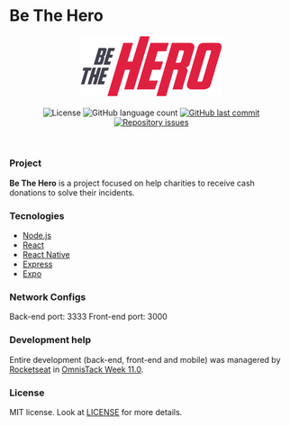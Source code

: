 # Be The Hero

<h4 align="center">
    <img src="./frontend/src/assets/logo.svg" width="250px" /><br>
</h4>
<p align="center">
    <img alt="License" src="https://img.shields.io/badge/license-MIT-brightgreen">
    <img alt="GitHub language count" src="https://img.shields.io/github/languages/count/EffectRenan/be-the-hero">
     <a href="https://github.com/EffectRenan/be-the-hero/commits/master">
        <img alt="GitHub last commit" src="https://img.shields.io/github/last-commit/EffectRenan/be-the-hero">
    </a>
    <a href="https://github.com/Rocketseat/semana-omnistack-10/issues">
        <img alt="Repository issues" src="https://img.shields.io/github/issues/EffectRenan/be-the-hero">
    </a>
</p>

<br>


### Project

**Be The Hero** is a project focused on help charities to receive cash donations to solve their incidents.


### Tecnologies
- [Node.js](https://nodejs.org/en/)
- [React](https://reactjs.org/)
- [React Native](https://reactnative.dev)
- [Express](https://expressjs.com/pt-br/)
- [Expo](https://expo.io/)

### Network Configs
Back-end port: 3333
Front-end port: 3000


### Development help

Entire development (back-end, front-end and mobile) was managered by [Rocketseat](https://rocketseat.com.br/) in [OmnisTack Week 11.0](https://rocketseat.com.br/week/inscricao/11.0).


### License

MIT license. Look at [LICENSE](LICENSE) for more details.
